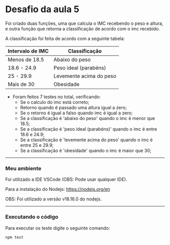 # Desafio da aula 5
Foi criado duas funções, uma que calcula o IMC recebendo o peso e altura, e outra função que retorna a classificação de acordo com o imc recebido.

A classificação foi feita de acordo com a seguinte tabela:

| Intervalo de IMC | Classificação         |
|-------------------|-----------------------|
| Menos de 18.5     | Abaixo do peso        |
| 18.6 - 24.9       | Peso ideal (parabéns) |
| 25 - 29.9         | Levemente acima do peso|
| Mais de 30         | Obesidade       |

- Foram feitos 7 testes no total, verificando:
    - Se o calculo do imc está correto;
    - Retorno quando é passado uma altura igual a zero;
    - Se o retorno é igual a falso quando imc é igual a zero;
    - Se a classificação é 'abaixo do peso' quando o imc é menor que 18.5;
    - Se a classificação é 'peso ideal (parabéns)' quando o imc é entre 18.6 e 24.9;
    - Se a classificação é 'levemente acima do peso' quando o imc é entre 25 e 29.9;
    - Se a classificação é 'obesidade' quando o imc é maior que 30;

---
### Meu ambiente
Foi utilizado a IDE VSCode (OBS: Pode usar qualquer IDE).

Para a instalação do Nodejs: https://nodejs.org/en 

OBS: Foi utilizado a versão v18.16.0 do nodejs.

---
### Executando o código

Para executar os teste digite o seguinte comando:

```
npm test
```
